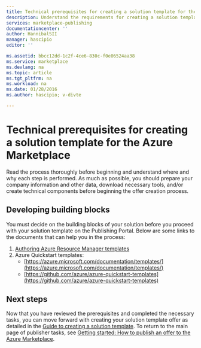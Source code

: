 ```yaml
---
title: Technical prerequisites for creating a solution template for the Marketplace | Microsoft Docs
description: Understand the requirements for creating a solution template to deploy and sell on the Azure Marketplace
services: marketplace-publishing
documentationcenter: ''
author: HannibalSII
manager: hascipio
editor: ''

ms.assetid: bbcc12dd-1c2f-4ce6-830c-f0e06524aa38
ms.service: marketplace
ms.devlang: na
ms.topic: article
ms.tgt_pltfrm: na
ms.workload: na
ms.date: 01/28/2016
ms.author: hascipio; v-divte

---
```

# Technical prerequisites for creating a solution template for the Azure Marketplace
Read the process thoroughly before beginning and understand where and why each step is performed. As much as possible, you should prepare your company information and other data, download necessary tools, and/or create technical components before beginning the offer creation process.  

## Developing building blocks
You must decide on the building blocks of your solution before you proceed with your solution template on the Publishing Portal. Below are some links to the documents that can help you in the process:

1. [Authoring Azure Resource Manager templates](../azure-resource-manager/resource-group-authoring-templates.md)
2. Azure Quickstart templates:
   * [https://azure.microsoft.com/documentation/templates/](https://azure.microsoft.com/documentation/templates/)
   * [https://github.com/azure/azure-quickstart-templates](https://github.com/azure/azure-quickstart-templates)

## Next steps
Now that you have reviewed the prerequisites and completed the necessary tasks, you can move forward with creating your solution template offer as detailed in the [Guide to creating a solution template](marketplace-publishing-solution-template-creation.md). To return to the main page of publisher tasks, see [Getting started: How to publish an offer to the Azure Marketplace](marketplace-publishing-getting-started.md).

[link-acct]:marketplace-publishing-accounts-creation-registration.md
